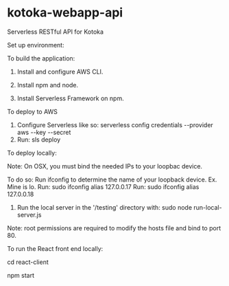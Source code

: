 # kotoka-webapp-api
Serverless RESTful API for Kotoka

Set up environment:


To build the application:

1) Install and configure AWS CLI.

2) Install npm and node.

3) Install Serverless Framework on npm.


To deploy to AWS

1) Configure Serverless like so: serverless config credentials --provider aws --key <key> --secret <secret key>
2) Run: sls deploy


To deploy locally:

Note: On OSX, you must bind the needed IPs to your loopbac device.

To do so:
Run ifconfig to determine the name of your loopback device. Ex. Mine is lo.
Run: sudo ifconfig  <loopback device name>  alias 127.0.0.17
Run: sudo ifconfig  <loopback device name>  alias 127.0.0.18

1) Run the local server in the '/testing' directory with: sudo node run-local-server.js

Note: root permissions are required to modify the hosts file and bind to port 80.


To run the React front end locally:

cd react-client

npm start

